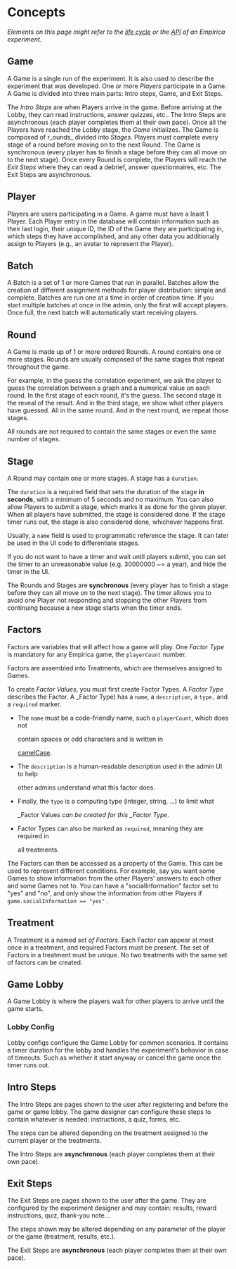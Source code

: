 # Concepts

_Elements on this page might refer to the_ [_life cycle_](lifecycle/) _or the_ [_API_](api.md) _of an Empirica experiment._

## Game

A Game is a single run of the experiment. It is also used to describe the experiment that was developed. One or more _Players_ participate in a Game. A Game is divided into three main parts: Intro steps, Game, and Exit Steps.

The _Intro Steps_ are when Players arrive in the game. Before arriving at the Lobby, they can read instructions, answer quizzes, etc.. The Intro Steps are asynchronous (each player completes them at their own pace). Once all the Players have reached the Lobby stage, the _Game_ initializes. The Game is composed of r_ounds_ divided into _Stages_. Players must complete every stage of a round before moving on to the next Round. The Game is synchronous (every player has to finish a stage before they can all move on to the next stage). Once every Round is complete, the Players will reach the _Exit Steps_ where they can read a debrief, answer questionnaires, etc. The Exit Steps are asynchronous.

## Player

Players are users participating in a Game. A game must have a least 1 Player. Each Player entry in the database will contain information such as their last login, their unique ID, the ID of the Game they are participating in, which steps they have accomplished, and any other data you additionally assign to Players (e.g., an avatar to represent the Player).

## Batch

A Batch is a set of 1 or more Games that run in parallel. Batches allow the creation of different assignment methods for player distribution: simple and complete. Batches are run one at a time in order of creation time. If you start multiple batches at once in the admin, only the first will accept players. Once full, the next batch will automatically start receiving players.

## Round

A Game is made up of 1 or more ordered Rounds. A round contains one or more stages. Rounds are usually composed of the same stages that repeat throughout the game.

For example, in the guess the correlation experiment, we ask the player to guess the correlation between a graph and a numerical value on each round. In the first stage of each round, it's the guess. The second stage is the reveal of the result. And in the third stage, we show what other players have guessed. All in the same round. And in the next round, we repeat those stages.

All rounds are not required to contain the same stages or even the same number of stages.

## Stage

A Round may contain one or more stages. A stage has a `duration`.

The `duration` is a required field that sets the duration of the stage **in seconds**, with a minimum of 5 seconds and no maximum. You can also allow Players to _submit_ a stage, which marks it as done for the given player. When all players have submitted, the stage is considered done. If the stage timer runs out, the stage is also considered done, whichever happens first.

Usually, a `name` field is used to programmatic reference the stage. It can later be used in the UI code to differentiate stages.

If you do not want to have a timer and wait until players submit, you can set the timer to an unreasonable value (e.g. 30000000 \~= a year), and hide the timer in the UI.

The Rounds and Stages are **synchronous** (every player has to finish a stage before they can all move on to the next stage). The timer allows you to avoid one Player not responding and stopping the other Players from continuing because a new stage starts when the timer ends.

## Factors

Factors are variables that will affect how a game will play. One _Factor Type_ is mandatory for any Empirica game, the `playerCount` number.

Factors are assembled into Treatments, which are themselves assigned to Games.

To create _Factor Values_, you must first create Factor Types. A _Factor Type_ describes the Factor. A \_Factor Type) has a `name`, a `description`, a `type,` and a `required` marker.

*   The `name` must be a code-friendly name, such a `playerCount`, which does not

    contain spaces or odd characters and is written in

    [camelCase](https://en.wikipedia.org/wiki/Camel\_case).
*   The `description` is a human-readable description used in the admin UI to help

    other admins understand what this factor does.
*   Finally, the `type` is a computing type (integer, string, ...) to limit what

    \_Factor Values _can be created for this \_Factor Type_.
*   Factor Types can also be marked as `required`, meaning they are required in

    all treatments.

The Factors can then be accessed as a property of the Game. This can be used to represent different conditions. For example, say you want some Games to show information from the other Players' answers to each other and some Games not to. You can have a "socialInformation" factor set to "yes" and "no", and only show the information from other Players if `game.socialInformation == "yes"` .

## Treatment

A Treatment is a named _set of Factors_. Each Factor can appear at most once in a treatment, and required Factors must be present. The set of Factors in a treatment must be unique. No two treatments with the same set of factors can be created.

## Game Lobby

A Game Lobby is where the players wait for other players to arrive until the game starts.

### Lobby Config

Lobby configs configure the Game Lobby for common scenarios. It contains a timer duration for the lobby and handles the experiment's behavior in case of timeouts. Such as whether it start anyway or cancel the game once the timer runs out.

## Intro Steps

The Intro Steps are pages shown to the user after registering and before the game or game lobby. The game designer can configure these steps to contain whatever is needed: instructions, a quiz, forms, etc.

The steps can be altered depending on the treatment assigned to the current player or the treatments.

The Intro Steps are **asynchronous** (each player completes them at their own pace).

## Exit Steps

The Exit Steps are pages shown to the user after the game. They are configured by the experiment designer and may contain: results, reward instructions, quiz, thank-you note...

The steps shown may be altered depending on any parameter of the player or the game (treatment, results, etc.).

The Exit Steps are **asynchronous** (each player completes them at their own pace).
